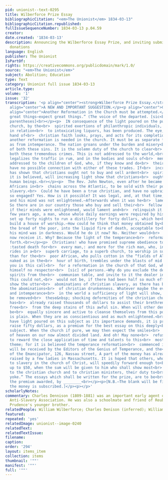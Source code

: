 ```yaml
---
pid: unionist--text-0295
title: Wilberforce Prize Essay
bibliographicCitation: "<em>The Unionist</em> 1834-03-13"
bibliographicCitation.republished: 
fullIssueSequenceNumber: 1834-03-13 p.04.59
creator: 
date.created: '1834-03-13'
description: Announcing the Wilberforce Essay Prize, and inviting submissions and
  donations
language: English
publisher: The Unionist
IsPartOf: 
rights: https://creativecommons.org/publicdomain/mark/1.0/
source: "<em>The Unionist</em>"
subject: Abolition; Education
type: Text
category: Unionist full issue 1834-03-13
article.type: 
volume: '1'
issue: '32'
transcription: '<p align="center"><strong>Wilberforce Prize Essay.</strong></p><p
  align="center">A NEW AND IMPORTANT SUGGESTION.</p><p align="center">CHRISTIAN SLAVERY.</p><p
  align="center">Another Reformation in the Church must be attempted.</p><p align="center">  “Attempt
  great things—expect great things.” (The voice of the departed. [sic<br>  no close
  parentheses]<br></p><p>  IN consequence of the light poured on the public, and the
  church, by the<br>  spirited exertions of philanthropic individuals, a great change,
  in relation<br>  to intoxicating liquors, has been produced. The eye, heart, and
  hand of<br>  christian faith looks, prays, and acts for its completion.<br></p><p>  But
  another reformation is needed in the church. It must be as separate from<br>  slavery,
  as from intemperance. The nation groans under the burden and misery<br>  and guilt
  of both these sins. It is the solemn duty of the church to clear<br>  itself from
  both these tremendous crimes. This is not addressed to the world,<br>  for the world
  legalizes the traffic in rum, and in the bodies and souls of<br>  men. But it is
  addressed to the children of God, who, if they know and do<br>  their duty, can
  have no possible connection with either of these trades. If<br>  increasing light
  has shown that christians ought not to buy and sell ardent<br>  spirits, much more
  it is believed, will increasing light show that christians<br>  ought not to buy
  human beings.<br></p><p>  The Rev. John Newton, even after he became pious, transported
  Africans in<br>  chains across the Atlantic, to be sold with their posterity into
  slavery.<br>  Could he have been a true christian, and have no upbraidings of conscience<br>  while
  so engaged? Yes. How is it possible? It was legal, and, at that time,<br>  honorable,
  and his mind was not enlightened.—Afterwards when it was he<br>  lamented his error.
  So there are in our country those who buy and sell their<br>  fellow beings, who,
  if their minds were enlightened, would lament and<br>  relinquish it.<br></p><p>  A
  few years ago, a man, whose whole daily earnings were required by his<br>  family,
  set up forty nights to run a distillery for forty dollars, which he<br>  gave to
  build a house of worship.—How could he think that money obtained by<br>  changing
  the bread of the poor, into the liquid fire of death, acceptable to<br>  God? Because
  his mind was in darkness. Would he do it now? No. Neither would<br>  the church
  now receive it. Why? Because the light of the temperance<br>  reformation has burst
  forth.<br></p><p>  Christians! who have promised supreme obedience to Him, that
  :tasted death for<br>  every man,: and more for the rich man, who, in a superb dress,
  rides in a<br>  superb carriage, to a superb church, to worship in superb style,
  than for the<br>  poor African, who pulls cotton in the “fields of Alabama, and
  naked as in the<br>  hour of birth, trembles under the blasts of mid winter”—on
  you is this call<br>  for a reformation in the church of that God, who declares
  himself no respector<br>  [sic] of persons.—Why do you exclude the dealer in ardent
  spirits from the<br>  communion table, and invite to it the dealer in human flesh?
  This could not,<br>  would not be, if there had been half so much effort made to
  show the utter<br>  abominations of christian slavery, as there has been to show
  the abominations<br>  of christian drunkenness. Whatever maybe the event of slavery
  and intemperance<br>  in the world a sufficiency of light will show, and cause to
  be removed<br>  these&nbsp; shocking deformities of the christian church. One denomination
  has<br>  already raised thousands of dollars to assist their brethren in becoming
  free<br>  from the deep stains of this awful sin. When will other denominations
  be<br>  equally sincere and active to cleanse themselves from this pollution? The<br>  answer
  is plain. When they are as conscientious and as much enlightened.<br></p><p>  To
  have light poured on this subject as its importance demands, it is proposed<br>  to
  raise fifty dollars, as a premium for the best essay on this deeply<br>  interesting
  subject. When the church if pure, we may then expect the smiles<br>  and approbation
  of heaven on our now almost divided land. And oh! May none<br>  refuse their mite
  to reward the close application of time and talents to this<br>  most vitally important
  theme; for it is believed the temperance reformation<br>  commenced in this way.<br></p><p>  Donations
  will be received by the Editors of the Genius of Temperance, and the<br>  Editor
  of the Emancipator, 126, Nassau street, A part of the money has already<br>  been
  raised by a few ladies in Massachusetts. It is hoped that others, who are<br>  opposed
  to slavery in the church of Christ, will speedily forward enough to<br>  make it
  up to $50, when the sum will be given to him who shall show most<br>  conclusively
  to the christian church and to christian ministers, their duty to<br>  “Break every
  yoke.” The essays which shall be written for the prize, are to be<br>  judged, and
  the premium awarded, by ________<br></p><p>[N.B.—The blank will be filled, when
  the money is subscribed.]</p><p></p>'
scholarlyNotes: 
commentary: Charles Dennison (1809-1881) was an important early agent of the American
  Anti-Slavery Association. He was also a schoolmate and friend of Reuben Crandall,
  Prudence's younger brother.
relatedPeople: William Wilberforce; Charles Denison (inferred); William Goodell (inferred)
featured: 
repeated: 'yes'
relatedImage: unionist--image-0240
relatedText: 
relatedTextIssue: 
filename: 
caption: 
order: '294'
layout: items_item
collection: items
thumbnail: '""'
manifest: '""'
full: '""'
---
```

